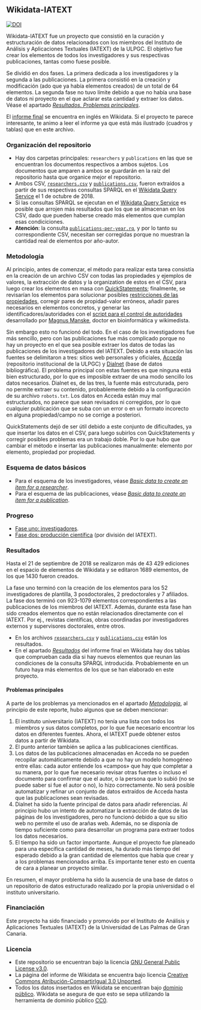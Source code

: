 ## Wikidata-IATEXT

[![DOI](https://zenodo.org/badge/151055430.svg)](https://zenodo.org/badge/latestdoi/151055430)


Wikidata-IATEXT fue un proyecto que consistió en la curación y estructuración de datos relacionados con los miembros del Instituto de Análisis y Aplicaciones Textuales (IATEXT) de la ULPGC. El objetivo fue crear los elementos de todos los investigadores y sus respectivas publicaciones, tantas como fuese posible.

Se dividió en dos fases. La primera dedicada a los investigadores y la segunda a las publicaciones. La primera consistió en la creación y modificación (ado que ya había elementos creados) de un total de 64 elementos. La segunda fase no tuvo límite debido a que no había una base de datos ni proyecto en el que aclarar esta cantidad y extraer los datos. Véase el apartado *[Resultados. Problemas principales](#Problemas_principales)*.

El [informe final](https://www.wikidata.org/wiki/User:Iván_Hernández_Cazorla/IATEXT) se encuentra en inglés en Wikidata. Si el proyecto te parece interesante, te animo a leer el informe ya que está más ilustrado (cuadros y tablas) que en este archivo.

### Organización del repositorio

 - Hay dos carpetas principales: ``researchers`` y ``publications`` en las que se encuentran los documentos respectivos a ambos sujetos. Los documentos que amparen a ambos se guardarán en la raíz del repositorio hasta que organice mejor el repositorio.
 - Ambos CSV, [``researchers.csv``](researchers/researchers.csv) y [``publications.csv``](publications/publications.csv), fueron extraídos a partir de sus respectivas consultas SPARQL en el [Wikidata Query Service](https://query.wikidata.org) el 1 de octubre de 2018.
 - Si las consultas SPARQL se ejecutan en el [Wikidata Query Service](https://query.wikidata.org) es posible que arrojen más resultados que los que se almacenan en los CSV, dado que pueden haberse creado más elementos que cumplan esas condiciciones.
 - **Atención**: la consulta [``publications-per-year.rq``](publications-per-year.rq), y por lo tanto su correspondiente CSV, necesitan ser corregidas porque no muestran la cantidad real de elementos por año-autor.

### Metodología 

Al principio, antes de comenzar, el método para realizar esta tarea consistía en la creación de un archivo CSV con todas las propiedades y ejemplos de valores, la extracción de datos y la organization de estos en el CSV, para luego crear los elementos en masa con [QuickStatements](https://www.wikidata.org/wiki/Help:QuickStatements/es); finalmente, se revisarían los elementos para solucionar posibles [restricciones de las propiedades](https://wikidata.org/wiki/Help:Property_contraints_portal), corregir pares de propidad-valor erróneos, añadir pares necesarios en elementos concretos, y generar las identificadores/autoridades con el [script para el control de autoridades](https://www.wikidata.org/wiki/User:Magnus_Manske/authority_control.js) desarrollado por [Magnus Manske](https://www.wikidata.org/wiki/User:Magnus_Manske), doctor en bioinformática y wikimedista.

Sin embargo esto no funcionó del todo. En el caso de los investigadores fue más sencillo, pero con las publicaciones fue más complicado porque no hay un proyecto en el que sea posible extraer los datos de todas las publicaciones de los investigadores del IATEXT. Debido a esta situación las fuentes se delimitaron a tres: sitios web personales y oficiales, [Acceda](https://acceda.ulpgc.es) (repositorio institucional de la ULPGC) y [Dialnet](https://dialnet.unirioja.es) (base de datos bibliográfica). El problema principal con estas fuentes es que ninguna está bien estructurado, por lo que es imposible extraer de una modo sencillo los datos necesarios. Dialnet es, de las tres, la fuente más estrcuturada, pero no permite extraer su contenido, probablemente debido a la configuración de su archivo ``robots.txt``. Los datos en Acceda están muy mal estructurados, no parece que sean revisados ni corregidos, por lo que cualquier publicación que se suba con un error o en un formato incorecto en alguna propiedad/campo no se corrige a posteriori.

QuickStatements dejó de ser útil debido a este conjunto de dificultades, ya que insertar los datos en el CSV, para luego subirlos con QuickStatements y corregir posibles problemas era un trabajo doble. Por lo que hubo que cambiar el método e insertar las publicaciones manualmente: elemento por elemento, propiedad por propiedad.

### Esquema de datos básicos

 - Para el esquema de los investigadores, véase *[Basic data to create an item for a researcher](https://www.wikidata.org/wiki/User:Iván_Hernández_Cazorla/IATEXT#Basic_data_to_create_an_item_for_a_researcher)*.
 - Para el esquema de las publicaciones, véase *[Basic data to create an item for a publication](https://www.wikidata.org/wiki/User:Iván_Hernández_Cazorla/IATEXT#Basic_data_to_create_an_item_for_a_publication)*.

### Progreso

 - [Fase uno: investigadores](https://www.wikidata.org/wiki/User:Iván_Hernández_Cazorla/IATEXT#Phase_one:_researchers).
 - [Fase dos: producción científica](https://www.wikidata.org/wiki/User:Iván_Hernández_Cazorla/IATEXT#Phase_two:_scientific_production) (por división del IATEXT).

### Resultados

Hasta el 21 de septiembre de 2018 se realizaron más de 43&nbsp;429 ediciones en el espacio de elementos de Wikidata y se editaron 1689 elementos, de los que 1430 fueron creados.

La fase uno terminó con la creación de los elementos para los 52 investigadores de plantilla, 3 posdoctorales, 2 predoctorales y 7 afiliados.
La fase dos terminó con 923-1079 elementos correspondientes a las publicaciones de los miembros del IATEXT. Además, durante esta fase han sido creados elementos que no están relacionados directamente con el IATEXT. Por ej., revistas científicas, obras coordinadas por investigadores externos y supervisores doctorales, entre otros.

 - En los archivos [``researchers.csv``](researchers/researchers.csv) y [``publications.csv``](publications/publications.csv) están los resultados.
 - En el apartado *[Resultados](https://wikidata.org/wiki/User:Iván_Hernández_Cazorla/IATEXT#Results)* del informe final en Wikidata hay dos tablas que comprueban cada día si hay nuevos elementos que reunan las condiciones de la consulta SPARQL introducida. Probablemente en un futuro haya más elementos de los que se han elaborado en este proyecto.

#### Problemas principales

A parte de los problemas ya mencionados en el apartado *[Metodología](#Metodología)*, al principio de este reporte, hubo algunos que se deben mencionar:

 1. El instituto universitario (IATEXT) no tenía una lista con todos los miembros y sus datos completos, por lo que fue necesario encontrar los datos en diferentes fuentes. Ahora, el IATEXT puede obtener estos datos a partir de Wikidata.
 2. El punto anterior también se aplica a las publicaciones científicas.
 3. Los datos de las publicaciones almacenadas en Acceda no se pueden recopilar automáticamente debido a que no hay un modelo homogéneo entre ellas: cada autor entiende los «campos» que hay que completar a su manera, por lo que fue necesario revisar otras fuentes o incluso el documento para confirmar que el autor, o la persona que lo subió (no se puede saber si fue el autor o no), lo hizo correctamente.
 No será posible automatizar y refinar un conjunto de datos extraídos de Acceda hasta que las publicaciones sean revisadas.
 4. Dialnet ha sido la fuente principal de datos para añadir referencias. Al principio hubo un intento de automatizar la extracción de datos de las páginas de los investigadores, pero no funcionó debido a que su sitio web no permite el uso de arañas web. Además, no se disponía de tiempo suficiente como para desarrollar un programa para extraer todos los datos necesarios.
 5. El tiempo ha sido un factor importante. Aunque el proyecto fue planeado para una específica cantidad de meses, ha durado más tiempo del esperado debido a la gran cantidad de elementos que había que crear y a los problemas mencionados arriba. Es importante tener esto en cuenta de cara a planear un proyecto similar.

En resumen, el mayor problema ha sido la ausencia de una base de datos o un repositorio de datos estructurado realizado por la propia universidad o el instituto universitario.

### Financiación

Este proyecto ha sido financiado y promovido por el Instituto de Análisis y Aplicaciones Textuales (IATEXT) de la Universidad de Las Palmas de Gran Canaria.

### Licencia

 - Este repositorio se encuentran bajo la licencia [GNU General Public License v3.0](LICENSE).
 - La página del informe de Wikidata se encuentra bajo licencia [Creative Commons Atribución-CompartirIgual 3.0 Unported](https://www.wikidata.org/wiki/Wikidata:Copyright).
 - Todos los datos insertados en Wikidata se encuentran bajo [dominio público](https://www.wikidata.org/wiki/Wikidata:License). Wikidata se asegura de que esto se sepa utilizando la herramienta de dominio público [CC0](https://creativecommons.org/share-your-work/public-domain/cc0/).
